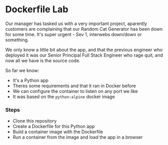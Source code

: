 # Dockerfile Lab

Our manager has tasked us with a very important project, aparently customers are complaining that our Random Cat Generator has been down for some time. It's super urgent - Sev 1, interwebs down/down or something.

We only know a little bit about the app, and that the previous engineer who deployed it was our Senior Principal Full Stack Engineer who rage quit, and now all we have is the source code.

So far we know:

- It's a Python app
- Theres some requirements and that it ran in Docker before
- We can configure the container to listen on any port we like
- It was based on the ```python:alpine``` docker image

### Steps

- Clone this repository
- Create a Dockerfile for this Python app
- Build a container image with the Dockerfile
- Run a container from the image and load the app in a browser

